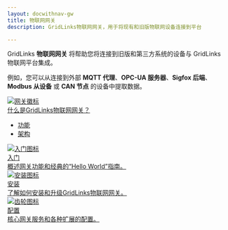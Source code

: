 ```yaml
---
layout: docwithnav-gw
title: 物联网网关
description: GridLinks物联网网关，用于将现有和旧版物联网设备连接到平台

---
```


GridLinks **物联网网关** 将帮助您将连接到旧版和第三方系统的设备与 GridLinks 物联网平台集成。

例如，您可以从连接到外部 **MQTT 代理**、**OPC-UA 服务器**、**Sigfox 后端**、**Modbus 从设备** 或 **CAN 节点** 的设备中提取数据。

<div class="doc-features row mt-4">
    <div class="col-12 col-sm-6 col-lg col-xxl-6 col-4xl mb-4">
        <a class="feature-card" href="/docs/iot-gateway/what-is-iot-gateway/">
            <img class="feature-logo" src="/images/feature-logo/gateway-logo.svg" alt="网关徽标">
            <div class="feature-title">什么是GridLinks物联网网关？</div>
            <div class="feature-text">
                <ul>
                    <li>功能</li>
                    <li>架构</li>
                </ul>
            </div>
        </a>
    </div>
    <div class="col-12 col-sm-6 col-lg col-xxl-6 col-4xl mb-4">
        <a class="feature-card" href="/docs/iot-gateway/getting-started/">
            <img class="feature-logo" src="/images/feature-logo/getting-started.svg" alt="入门图标">
            <div class="feature-title">入门</div>
            <div class="feature-text">
                概述网关功能和经典的“Hello World”指南。
            </div>
        </a>
    </div>
    <div class="col-12 col-sm-6 col-lg col-xxl-6 col-4xl mb-4">
        <a class="feature-card" href="/docs/iot-gateway/installation/">
            <img class="feature-logo" src="/images/feature-logo/install.svg" alt="安装图标">
            <div class="feature-title">安装</div>
            <div class="feature-text">
                了解如何安装和升级GridLinks物联网网关。
            </div>
        </a>
    </div>
    <div class="col-12 col-sm-6 col-lg col-xxl-6 col-4xl mb-4">
        <a class="feature-card" href="/docs/iot-gateway/configuration/">
            <img class="feature-logo" src="/images/feature-logo/configuration.svg" alt="齿轮图标">
            <div class="feature-title">配置</div>
            <div class="feature-text">
                核心网关服务和各种扩展的配置。
            </div>
        </a>
    </div>
</div>